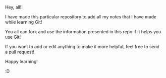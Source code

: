 Hey, all!!

I have made this particular repository to add all my notes that I have made while learning Git!

You all can fork and use the information presented in this repo if it helps you use Git!

If you want to add or edit anything to make it more helpful, feel free to send a pull request!

Happy learning!

:D
